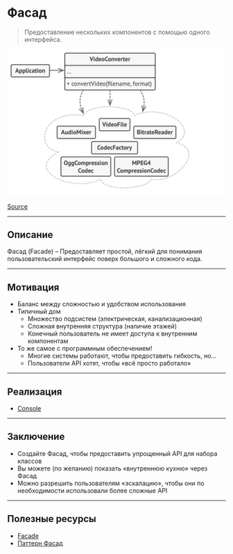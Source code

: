 # Фасад

> Предоставление нескольких компонентов с помощью одного интерфейса.

![builder.png](../_images/facade.png)

[Source](https://refactoring.guru/design-patterns/facade)

---

## Описание

Фасад (Facade) – Предоставляет простой, лёгкий для понимания пользовательский интерфейс поверх большого и сложного кода.

---

## Мотивация

- Баланс между сложностью и удобством использования
- Типичный дом
    - Множество подсистем (электрическая, канализационная)
    - Сложная внутренняя структура (наличие этажей)
    - Конечный пользователь не имеет доступа к внутренним компонентам
- То же самое с программным обеспечением!
    - Многие системы работают, чтобы предоставить гибкость, но...
    - Пользователи API хотят, чтобы «всё просто работало»

---

## Реализация

- [Console](Console.java)

---

## Заключение

- Создайте Фасад, чтобы предоставить упрощенный API для набора классов
- Вы можете (по желанию) показать «внутреннюю кухню» через Фасад
- Можно разрешить пользователям «эскалацию», чтобы они по необходимости использовали более сложные API

---

## Полезные ресурсы

- [Facade](https://refactoring.guru/design-patterns/facade)
- [Паттерн Фасад](https://radioprog.ru/post/1484)
